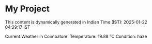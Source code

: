 # My Project

This content is dynamically generated in Indian Time (IST): 2025-01-22 04:29:17 IST


Current Weather in Coimbatore:
Temperature: 19.88 °C
Condition: haze
